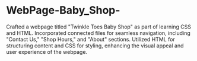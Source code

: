 # WebPage-Baby_Shop-
Crafted a webpage titled "Twinkle Toes Baby Shop" as part of learning CSS and HTML.  Incorporated connected files for seamless navigation, including "Contact Us," "Shop Hours," and "About" sections.  Utilized HTML for structuring content and CSS for styling, enhancing the visual appeal and user experience of the webpage.
